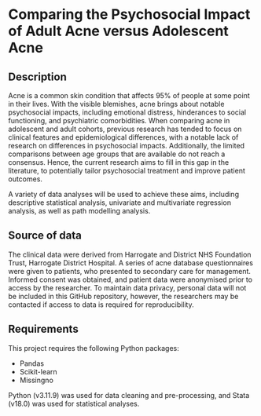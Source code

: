 # Comparing the Psychosocial Impact of Adult Acne versus Adolescent Acne

## Description 
Acne is a common skin condition that affects 95% of people at some point in their lives. With the visible blemishes, acne brings about notable psychosocial impacts, including emotional distress, hinderances to social functioning, and psychiatric comorbidities. When comparing acne in adolescent and adult cohorts, previous research has tended to focus on clinical features and epidemiological differences, with a notable lack of research on differences in psychosocial impacts. Additionally, the limited comparisons between age groups that are available do not reach a consensus. Hence, the current research aims to fill in this gap in the literature, to potentially tailor psychosocial treatment and improve patient outcomes. 

A variety of data analyses will be used to achieve these aims, including descriptive statistical analysis, univariate and multivariate regression analysis, as well as path modelling analysis. 

## Source of data 
The clinical data were derived from Harrogate and District NHS Foundation Trust, Harrogate District Hospital. A series of acne database questionnaires were given to patients, who presented to secondary care for management. Informed consent was obtained, and patient data were anonymised prior to access by the researcher. To maintain data privacy, personal data will not be included in this GitHub repository, however, the researchers may be contacted if access to data is required for reproducibility. 

## Requirements 
This project requires the following Python packages: 
- Pandas 
- Scikit-learn
- Missingno

Python (v3.11.9) was used for data cleaning and pre-processing, and Stata (v18.0) was used for statistical analyses.
